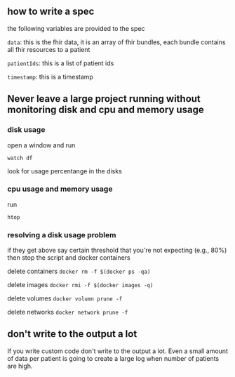 ## how to write a spec

the following variables are provided to the spec

`data`: this is the fhir data, it is an array of fhir bundles, each bundle contains all fhir resources to a patient

`patientIds`: this is a list of patient ids

`timestamp`: this is a timestamp



## Never leave a large project running without monitoring disk and cpu and memory usage

### disk usage

open a window and run 

```watch df```

look for usage percentange in the disks


### cpu usage and memory usage

run

```htop```



### resolving a disk usage problem
if they get above say certain threshold that you're not expecting (e.g., 80%) then stop the script and docker containers

delete containers
```docker rm -f $(docker ps -qa)```

delete images
```docker rmi -f $(docker images -q)```

delete volumes
```docker volumn prune -f```

delete networks
```docker network prune -f```


## don't write to the output a lot
If you write custom code don't write to the output a lot. Even a small amount of data per patient is going to create a large log when number of patients are high.
